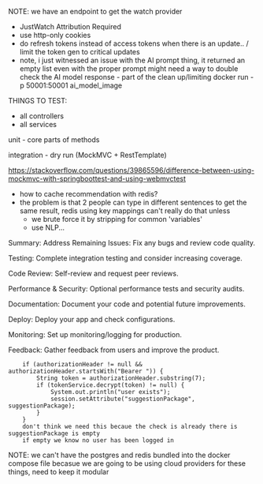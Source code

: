 NOTE: we have an endpoint to get the watch provider
- JustWatch Attribution Required
- use http-only cookies
- do refresh tokens instead of access tokens when there is an update.. / limit the token gen to critical updates
- note, i just witnessed an issue with the AI prompt thing, it returned an empty list even with the proper prompt
  might need a way to double check the AI model response - part of the clean up/limiting
docker run -p 50001:50001 ai_model_image



THINGS TO TEST:
- all controllers
- all services


unit - core parts of methods

integration - dry run (MockMVC + RestTemplate)

https://stackoverflow.com/questions/39865596/difference-between-using-mockmvc-with-springboottest-and-using-webmvctest



- how to cache recommendation with redis?
- the problem is that 2 people can type in different sentences to get the same result, redis using key mappings can't really do that unless
  - we brute force it by stripping for common 'variables'
  - use NLP...


<!-- NOTE:
our Python server runs on HTTP/1.1, to fix this we are on the spring side referencing 1.1, but you can also get aroudn this with TLS

 -->


 Summary:
Address Remaining Issues: Fix any bugs and review code quality.

Testing: Complete integration testing and consider increasing coverage.

Code Review: Self-review and request peer reviews.

Performance & Security: Optional performance tests and security audits.

Documentation: Document your code and potential future improvements.

Deploy: Deploy your app and check configurations.

Monitoring: Set up monitoring/logging for production.

Feedback: Gather feedback from users and improve the product.




        if (authorizationHeader != null && authorizationHeader.startsWith("Bearer ")) {
            String token = authorizationHeader.substring(7);
            if (tokenService.decrypt(token) != null) {
                System.out.println("user exists");
                session.setAttribute("suggestionPackage", suggestionPackage);             
            }
        }
        don't think we need this becaue the check is already there is suggestionPackage is empty
        if empty we know no user has been logged in


  NOTE: we can't have the postgres and redis bundled into the docker compose file
  becasue we are going to be using cloud providers for these things, need to keep
  it modular 